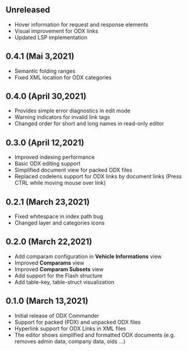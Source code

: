 ## Unreleased

- Hover information for request and response elements
- Visual improvement for ODX links
- Updated LSP implementation

## 0.4.1  (Mai 3,2021)

- Semantic folding ranges
- Fixed XML location for ODX categories

## 0.4.0  (April 30,2021)

- Provides simple error diagnostics in edit mode
- Warning indicators for invalid link tags
- Changed order for short and long names in read-only editor

## 0.3.0  (April 12,2021)

- Improved indexing performance
- Basic ODX editing support
- Simplified document view for packed ODX files
- Replaced codelens support for ODX links by document links (Press CTRL while moving mouse over link)

## 0.2.1  (March 23,2021)

- Fixed whitespace in index path bug
- Changed layer and categories icons

## 0.2.0  (March 22,2021)

- Add comparam configuration in **Vehicle Informations** view
- Improved **Comparams** view
- Improved **Comparam Subsets** view
- Add support for the Flash structure
- Add table-key, table-struct visualization

## 0.1.0  (March 13,2021)

- Initial release of ODX Commander
- Support for packed (PDX) and unpacked ODX files
- Hyperlink support for ODX Links in XML files
- The editor shows simplified and formatted ODX documents (e.g. removes admin data, company data, oids ...)

